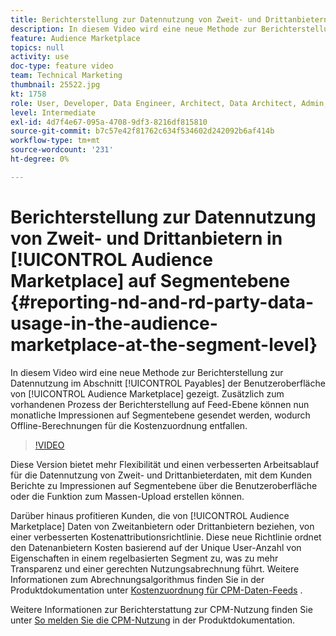```yaml
---
title: Berichterstellung zur Datennutzung von Zweit- und Drittanbietern im Audience Marketplace auf Segmentebene
description: In diesem Video wird eine neue Methode zur Berichterstellung zur Datennutzung im Bereich "Verbindlichkeiten"der Audience Marketplace-Benutzeroberfläche gezeigt. Zusätzlich zum vorhandenen Prozess der Berichterstellung auf Feed-Ebene können nun monatliche Impressionen auf Segmentebene gesendet werden, wodurch Offline-Berechnungen für die Kostenzuordnung entfallen.
feature: Audience Marketplace
topics: null
activity: use
doc-type: feature video
team: Technical Marketing
thumbnail: 25522.jpg
kt: 1758
role: User, Developer, Data Engineer, Architect, Data Architect, Admin, Leader
level: Intermediate
exl-id: 4d7f4e67-095a-4708-9df3-8216df815810
source-git-commit: b7c57e42f81762c634f534602d242092b6af414b
workflow-type: tm+mt
source-wordcount: '231'
ht-degree: 0%

---
```


# Berichterstellung zur Datennutzung von Zweit- und Drittanbietern in [!UICONTROL Audience Marketplace] auf Segmentebene {#reporting-nd-and-rd-party-data-usage-in-the-audience-marketplace-at-the-segment-level}

In diesem Video wird eine neue Methode zur Berichterstellung zur Datennutzung im Abschnitt [!UICONTROL Payables] der Benutzeroberfläche von [!UICONTROL Audience Marketplace] gezeigt. Zusätzlich zum vorhandenen Prozess der Berichterstellung auf Feed-Ebene können nun monatliche Impressionen auf Segmentebene gesendet werden, wodurch Offline-Berechnungen für die Kostenzuordnung entfallen.

>[!VIDEO](https://video.tv.adobe.com/v/25522/?quality=12)

Diese Version bietet mehr Flexibilität und einen verbesserten Arbeitsablauf für die Datennutzung von Zweit- und Drittanbieterdaten, mit dem Kunden Berichte zu Impressionen auf Segmentebene über die Benutzeroberfläche oder die Funktion zum Massen-Upload erstellen können.

Darüber hinaus profitieren Kunden, die von [!UICONTROL Audience Marketplace] Daten von Zweitanbietern oder Drittanbietern beziehen, von einer verbesserten Kostenattributionsrichtlinie. Diese neue Richtlinie ordnet den Datenanbietern Kosten basierend auf der Unique User-Anzahl von Eigenschaften in einem regelbasierten Segment zu, was zu mehr Transparenz und einer gerechten Nutzungsabrechnung führt. Weitere Informationen zum Abrechnungsalgorithmus finden Sie in der Produktdokumentation unter [Kostenzuordnung für CPM-Daten-Feeds](https://experiencecloud.adobe.com/resources/help/en_US/aam/marketplace_cpm_billing.html) .

Weitere Informationen zur Berichterstattung zur CPM-Nutzung finden Sie unter [So melden Sie die CPM-Nutzung](https://experiencecloud.adobe.com/resources/help/en_US/aam/t_marketplace_report_cpm_usage.html) in der Produktdokumentation.
